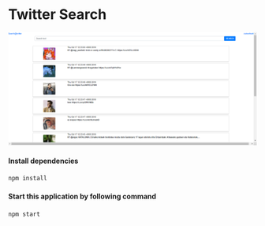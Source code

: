 # Twitter Search

<img src="doc/img.png">

#### Install dependencies
```zsh
npm install
```

#### Start this application by following command
```zsh
npm start
```